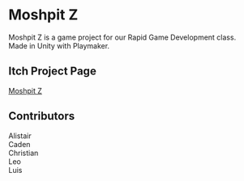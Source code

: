 # Moshpit Z

Moshpit Z is a game project for our Rapid Game Development class.  
Made in Unity with Playmaker.

## Itch Project Page
[Moshpit Z](https://gaddamit.itch.io/moshpitz)

## Contributors
Alistair  
Caden  
Christian  
Leo  
Luis  
